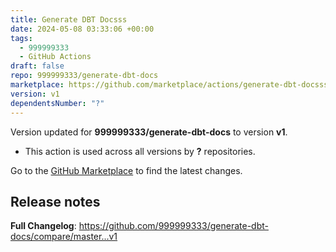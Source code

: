 ```yaml
---
title: Generate DBT Docsss
date: 2024-05-08 03:33:06 +00:00
tags:
  - 999999333
  - GitHub Actions
draft: false
repo: 999999333/generate-dbt-docs
marketplace: https://github.com/marketplace/actions/generate-dbt-docsss
version: v1
dependentsNumber: "?"
---
```



Version updated for **999999333/generate-dbt-docs** to version **v1**.
- This action is used across all versions by **?** repositories.

Go to the [GitHub Marketplace](https://github.com/marketplace/actions/generate-dbt-docsss) to find the latest changes.

## Release notes

**Full Changelog**: https://github.com/999999333/generate-dbt-docs/compare/master...v1

